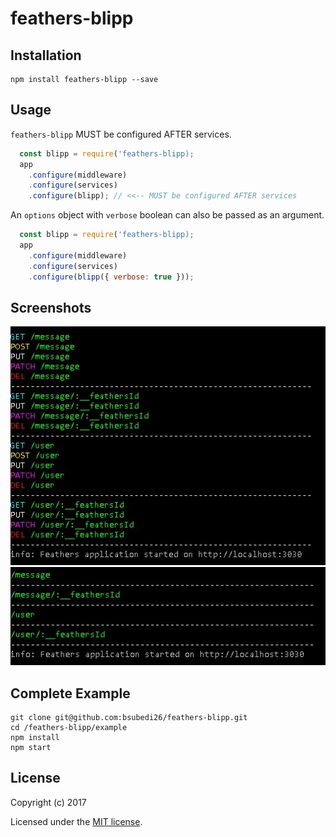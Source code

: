 # feathers-blipp

## Installation

```
npm install feathers-blipp --save
```

## Usage

`feathers-blipp` MUST be configured AFTER services.

```js
  const blipp = require('feathers-blipp);
  app
    .configure(middleware)
    .configure(services)
    .configure(blipp); // <<-- MUST be configured AFTER services
```

An `options` object with `verbose` boolean can also be passed as an argument.

```js
  const blipp = require('feathers-blipp);
  app
    .configure(middleware)
    .configure(services)
    .configure(blipp({ verbose: true }));
```

## Screenshots

![Alt text](screenshots/verbose.JPG?raw=true "Verbose routes table")
![Alt text](screenshots/not-verbose.JPG?raw=true "Not Verbose routes table")

## Complete Example

```
git clone git@github.com:bsubedi26/feathers-blipp.git
cd /feathers-blipp/example
npm install
npm start
```

## License

Copyright (c) 2017

Licensed under the [MIT license](LICENSE).
